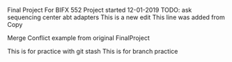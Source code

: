 Final Project For BIFX 552
Project started 12-01-2019
TODO: ask sequencing center abt adapters
This is a new edit
This line was added from Copy

Merge Conflict example from original FinalProject

This is for practice with git stash
This is for branch practice
